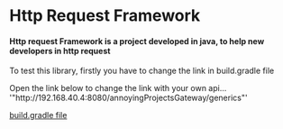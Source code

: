 # Http Request Framework
<h4> Http request Framework is a project developed in java, to help new developers in http request </h4>
<p> To test this library, firstly you have to change the link in build.gradle file </p>
<p> 
Open the link below to change the link with your own api...  '"http://192.168.40.4:8080/annoyingProjectsGateway/generics"' </p>
<a href="https://github.com/aarapi/Httpr-Request-Framework/blob/master/connectionframework/build.gradle">build.gradle file</a> <span>
</p
